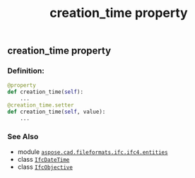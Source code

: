 ﻿---
title: creation_time property
second_title: Aspose.CAD for Python via .NET API References
description: 
type: docs
weight: 70
url: /python-net/aspose.cad.fileformats.ifc.ifc4.entities/ifcobjective/creation_time/
is_root: false
---

## creation_time property

### Definition:
```python
@property
def creation_time(self):
    ...
@creation_time.setter
def creation_time(self, value):
    ...
```

### See Also
* module [`aspose.cad.fileformats.ifc.ifc4.entities`](../../)
* class [`IfcDateTime`](/cad/python-net/aspose.cad.fileformats.ifc.ifc4.types/ifcdatetime)
* class [`IfcObjective`](/cad/python-net/aspose.cad.fileformats.ifc.ifc4.entities/ifcobjective)
